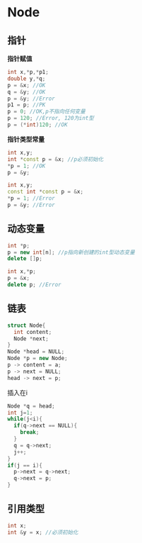 # Node
## 指针
**指针赋值**
```C++
int x,*p,*p1;
double y,*q;
p = &x; //OK
q = &y; //OK
p = &y; //Error
p1 = p; //PK
p = 0; //OK,p不指向任何变量
p = 120; //Error, 120为int型
p = (*int)120; //OK
```
**指针类型常量**
```C++
int x,y;
int *const p = &x; //p必须初始化
*p = 1; //OK
p = &y;
```
```C++
int x,y;
const int *const p = &x;
*p = 1; //Error
p = &y; //Error
```

## 动态变量
```C++
int *p;
p = new int[n]; //p指向新创建的int型动态变量
delete []p;
```
```C++
int x,*p;
p = &x;
delete p; //Error
```

## 链表
```C++
struct Node{
  int content;
  Node *next;
}
Node *head = NULL;
Node *p = new Node;
p -> content = a;
p -> next = NULL;
head -> next = p;
```
插入在i
```C++
Node *q = head;
int j=1;
while(j<i){
  if(q->next == NULL){
    break;
  }
  q = q->next;
  j++;
}
if(j == i){
  p->next = q->next;
  q->next = p;
}
```

## 引用类型
```C++
int x;
int &y = x; //必须初始化
```

